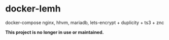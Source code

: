 # docker-lemh

docker-compose nginx, hhvm, mariadb, lets-encrypt + duplicity + ts3 + znc

**This project is no longer in use or maintained.**
